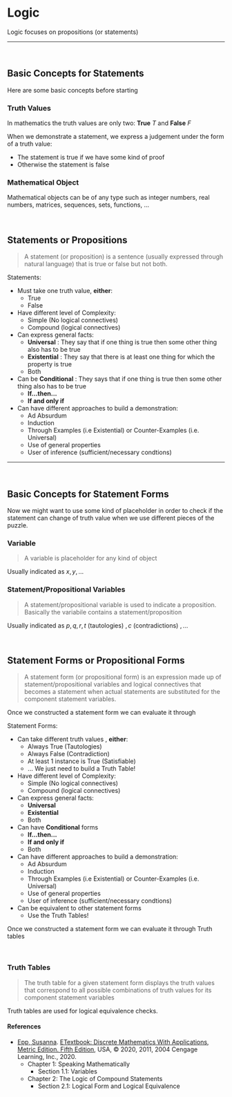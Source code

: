 # Logic
Logic focuses on propositions (or statements)

--- 

<br>

## Basic Concepts for Statements
Here are some basic concepts before starting

### Truth Values
In mathematics the truth values are only two: **True** $T$ and **False** $F$

When we demonstrate a statement, we express a judgement under the form of a truth value:
* The statement is true if we have some kind of proof
* Otherwise the statement is false

### Mathematical Object
Mathematical objects can be of any type such as integer numbers, real numbers, 
matrices, sequences, sets, functions, ...

<br>

## Statements or Propositions
> A statement (or proposition) is a sentence (usually expressed through natural language) 
> that is true or false but not both.

Statements:
* Must take one truth value, **either**:
  * True
  * False
* Have different level of Complexity:
  * Simple (No logical connectives)
  * Compound (logical connectives)
* Can express general facts:
  * **Universal** : They say that if one thing is true then some other thing also has to be true
  * **Existential** : They say that there is at least one thing for which the property is true
  * Both
* Can be **Conditional** : They says that if one thing is true then some other thing also has to be true
  * **If...then...**
  * **If and only if**
* Can have different approaches to build a demonstration:
  * Ad Absurdum
  * Induction 
  * Through Examples (i.e Existential) or Counter-Examples (i.e. Universal)
  * Use of general properties
  * User of inference (sufficient/necessary condtions)

---

<br>

## Basic Concepts for Statement Forms
Now we might want to use some kind of placeholder in order to check 
if the statement can change of truth value when we use different pieces
of the puzzle.

### Variable
> A variable is placeholder for any kind of object

Usually indicated as $x, y, \ldots$

### Statement/Propositional Variables
> A statement/propositional variable is used to indicate a proposition. Basically
> the variabile contains a statement/proposition

Usually indicated as $p, q, r, t$ (tautologies) $, c$ (contradictions) $, \ldots$

<br>

## Statement Forms or Propositional Forms
> A statement form (or propositional form) is an expression made up of statement/propositional variables and logical connectives that becomes a statement when actual statements are substituted for the component statement variables. 

Once we constructed a statement form we can evaluate it through 

Statement Forms:
* Can take different truth values , **either**:
  * Always True (Tautologies)
  * Always False (Contradiction)
  * At least 1 instance is True (Satisfiable)
  * ... We just need to build a Truth Table! 
* Have different level of Complexity:
  * Simple (No logical connectives)
  * Compound (logical connectives)
* Can express general facts:
  * **Universal**
  * **Existential**
  * Both
* Can have **Conditional** forms
  * **If...then...**
  * **If and only if**
  * Both
* Can have different approaches to build a demonstration:
  * Ad Absurdum
  * Induction 
  * Through Examples (i.e Existential) or Counter-Examples (i.e. Universal)
  * Use of general properties
  * User of inference (sufficient/necessary condtions)
* Can be equivalent to other statement forms
  * Use the Truth Tables!

Once we constructed a statement form we can evaluate it through Truth tables

<br>

### Truth Tables
> The truth table for a given statement form displays the truth values
> that correspond to all possible combinations of truth values for its component statement variables

Truth tables are used for logical equivalence checks.

#### References
* [Epp, Susanna](https://condor.depaul.edu/~sepp/). [ETextbook: Discrete Mathematics With Applications, Metric Edition. Fifth Edition](https://condor.depaul.edu/~sepp/DM5e.htm), USA, © 2020, 2011, 2004 Cengage Learning, Inc., 2020.
  * Chapter 1: Speaking Mathematically
    * Section 1.1: Variables
  * Chapter 2: The Logic of Compound Statements 
    * Section 2.1: Logical Form and Logical Equivalence
